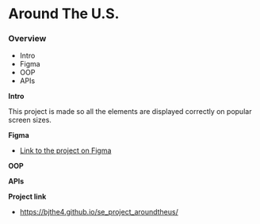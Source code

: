 # Around The U.S.

### Overview  

* Intro  
* Figma  
* OOP
* APIs    
  
**Intro**
  
This project is made so all the elements are displayed correctly on popular screen sizes. 
  
**Figma**  
  
* [Link to the project on Figma](https://www.figma.com/file/ii4xxsJ0ghevUOcssTlHZv/Sprint-3%3A-Around-the-US?node-id=0%3A1)  
  

**OOP**  
  


**APIs**



**Project link**

* https://bjthe4.github.io/se_project_aroundtheus/

